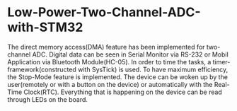 # Low-Power-Two-Channel-ADC-with-STM32

The direct memory access(DMA) feature has been implemented for two-channel ADC. Digital data can be seen in Serial Monitor via RS-232 or Mobil Application via Bluetooth Module(HC-05). In order to time the tasks, a timer-framework(constructed with SysTick) is used. To have maximum efficiency, the Stop-Mode feature is implemented. 
The device can be woken up by the user(remotely or with a button on the device) or automatically with the Real-Time Clock(RTC). Everything that is happening on the device can be read through LEDs on the board.
